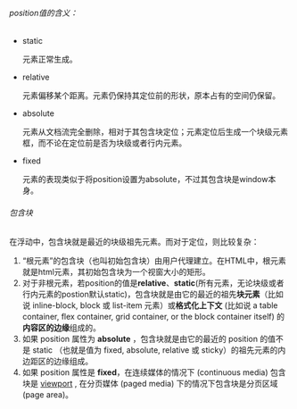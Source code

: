 ###### position值的含义：

- static

  元素正常生成。

- relative

  元素偏移某个距离。元素仍保持其定位前的形状，原本占有的空间仍保留。

- absolute

  元素从文档流完全删除，相对于其包含块定位；元素定位后生成一个块级元素框，而不论在定位前是否为块级或者行内元素。

- fixed

  元素的表现类似于将position设置为absolute，不过其包含块是window本身。

 

###### 包含块

在浮动中，包含块就是最近的块级祖先元素。而对于定位，则比较复杂：

1. “根元素”的包含块（也叫初始包含块）由用户代理建立。在HTML中，根元素就是html元素，其初始包含块为一个视窗大小的矩形。
2. 对于非根元素，若position的值是**relative**、**static**(所有元素，无论块级或者行内元素的postion默认static)，包含块就是由它的最近的祖先**块元素**（比如说     inline-block, block 或 list-item 元素）或**格式化上下文** (比如说 a  table container, flex container, grid container, or the block container itself) 的**内容区的边缘**组成的。
3. 如果 position 属性为 **absolute** ，包含块就是由它的最近的     position 的值不是 static （也就是值为 fixed, absolute, relative 或 sticky）的祖先元素的内边距区的边缘组成。
4. 如果 position 属性是 **fixed**，在连续媒体的情况下 (continuous media) 包含块是 [viewport](https://wiki.developer.mozilla.org/en-US/docs/Glossary/viewport) , 在分页媒体 (paged media) 下的情况下包含块是分页区域 (page area)。

